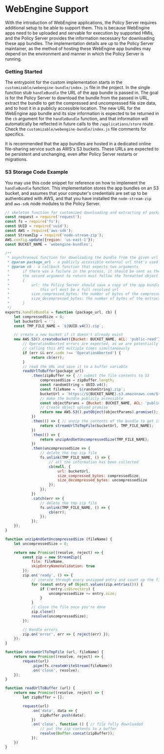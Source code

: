 # WebEngine Support

With the introduction of WebEngine applications, the Policy Server requires additional setup to be able to support them. This is because WebEngine apps need to be uploaded and servable for execution by supported HMIs, and the Policy Server provides the information necessary for downloading these app bundles. The implementation details are up to the Policy Server maintainer, as the method of hosting these WebEngine app bundles may depend on the environment and manner in which the Policy Server is running. 

### Getting Started
The entrypoint for the custom implementation starts in the `customizable/webengine-bundle/index.js` file in the project. In the single function stub `handleBundle` the URL of the app bundle is passed in. The goal is for the Policy Server to download the bundle from the passed in URL, extract the bundle to get the compressed and uncompressed file size data, and to host it in a publicly accessible location. The new URL for the WebEngine app bundle and its size information is expected to be returned in the `cb` argument for the `handleBundle` function, and that information will automatically be reflected in future calls to the `/applications/store` route. Check the `customizable/webengine-bundle/index.js` file comments for specifics.

It is recommended that the app bundles are hosted in a dedicated online file-sharing service such as AWS's S3 buckets. These URLs are expected to be persistent and unchanging, even after Policy Server restarts or migrations. 

### S3 Storage Code Example
You may use this code snippet for reference on how to implement the `handleBundle` function. This implementation stores the app bundles on an S3 bucket, and assumes that your computer's credentials are set up to be authenticated with AWS, and that you have installed the `node-stream-zip` and `aws-sdk` node modules to the Policy Server.

```js
// skeleton function for customized downloading and extracting of package information
const request = require('request');
const fs = require('fs');
const UUID = require('uuid');
const AWS = require('aws-sdk');
const StreamZip = require('node-stream-zip');
AWS.config.update({region: 'us-east-1'});
const BUCKET_NAME = 'webengine-bundles';

/**
 * asynchronous function for downloading the bundle from the given url and extracting its size information
 * @param package_url - a publicly accessible external url that's used to download the bundle onto the Policy Server
 * @param cb - a callback function that expects two arguments
 *      if there was a failure in the process, it should be sent as the first argument. the Policy Server will log it
 *      the second argument to return must follow the formatted object below
 *      {
 *          url: the Policy Server should save a copy of the app bundle somewhere publicly accessible
 *              this url must be a full resolved url
 *          size_compressed_bytes: the number of bytes of the compressed downloaded bundle
 *          size_decompressed_bytes: the number of bytes of the extracted downloaded bundle
 *      }
 */
exports.handleBundle = function (package_url, cb) {
    let compressedSize = 0;
    let bucketUrl = '';
    const TMP_FILE_NAME = `${UUID.v4()}.zip`;

    // create a new bucket if it doesn't already exist
    new AWS.S3().createBucket({Bucket: BUCKET_NAME, ACL: 'public-read'}, err => {
        // OperationAborted errors are expected, as we are potentially 
        // calling this API multiple times simultaneously
        if (err && err.code !== 'OperationAborted') {
            return cb(err);
        }
        // read the URL and save it to a buffer variable
        readUrlToBuffer(package_url)
            .then(zipBuffer => { // submit the file contents to S3
                compressedSize = zipBuffer.length;
                const randomString = UUID.v4();
                const fileName = `${randomString}.zip`;
                bucketUrl = `https://${BUCKET_NAME}.s3.amazonaws.com/${fileName}`;
                // make the bundle publicly accessible
                const objectParams = {Bucket: BUCKET_NAME, ACL: 'public-read', Key: fileName, Body: zipBuffer};
                // Create object upload promise
                return new AWS.S3().putObject(objectParams).promise();
            })
            .then(() => { // unzip the contents of the bundle to get its uncompressed data information
                return streamUrlToTmpFile(bucketUrl, TMP_FILE_NAME);
            })
            .then(() => {
                return unzipAndGetUncompressedSize(TMP_FILE_NAME);
            })
            .then(uncompressedSize => {
                // delete the tmp zip file
                fs.unlink(TMP_FILE_NAME, () => {
                    // all the information has been collected
                    cb(null, {
                        url: bucketUrl,
                        size_compressed_bytes: compressedSize,
                        size_decompressed_bytes: uncompressedSize
                    });
                });
            })
            .catch(err => {
                // delete the tmp zip file
                fs.unlink(TMP_FILE_NAME, () => {
                    cb(err);
                });
            });
    });
}

function unzipAndGetUncompressedSize (fileName) {
    let uncompressedSize = 0;

    return new Promise((resolve, reject) => {
        const zip = new StreamZip({
            file: fileName,
            skipEntryNameValidation: true
        });
        zip.on('ready', () => {
            // iterate through every unzipped entry and count up the file sizes
            for (const entry of Object.values(zip.entries())) {
                if (!entry.isDirectory) {
                    uncompressedSize += entry.size;
                }
            }
            // close the file once you're done
            zip.close()
            resolve(uncompressedSize);
        });

        // Handle errors
        zip.on('error', err => { reject(err) });
    });
}

function streamUrlToTmpFile (url, fileName) {
    return new Promise((resolve, reject) => {
        request(url)
            .pipe(fs.createWriteStream(fileName))
            .on('close', resolve);
    });
}

function readUrlToBuffer (url) {
    return new Promise((resolve, reject) => {
        let zipBuffer = [];

        request(url)
            .on('data', data => {
                zipBuffer.push(data);
            })
            .on('close', function () { // file fully downloaded
                // put the zip contents to a buffer 
                resolve(Buffer.concat(zipBuffer));
            });
    })
}

```